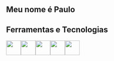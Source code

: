 ## Meu nome é Paulo

<!--
**Paulo-RMachado/Paulo-RMachado** is a ✨ _special_ ✨ repository because its `README.md` (this file) appears on your GitHub profile.

Here are some ideas to get you started:

- 🔭 I’m currently working on ...
- 🌱 I’m currently learning ...
- 👯 I’m looking to collaborate on ...
- 🤔 I’m looking for help with ...
- 💬 Ask me about ...
- 📫 How to reach me: ...
- 😄 Pronouns: ...
- ⚡ Fun fact: ...
-->
## Ferramentas e Tecnologias

            
            
<img src="https://cdn.jsdelivr.net/gh/devicons/devicon/icons/java/java-original-wordmark.svg" width="40" height="40"  loading="lazy"  />
<img src="https://cdn.jsdelivr.net/gh/devicons/devicon/icons/python/python-original.svg" width="40" height="40"  loading="lazy" style="float:left"/>
<img src="https://cdn.jsdelivr.net/gh/devicons/devicon/icons/flask/flask-original-wordmark.svg" width="40" height="40"  loading="lazy" style="float:left"/>
<img src="https://cdn.jsdelivr.net/gh/devicons/devicon/icons/html5/html5-original.svg" width="40" height="40"  loading="lazy" style="float:left" />
<img src="https://cdn.jsdelivr.net/gh/devicons/devicon/icons/css3/css3-original.svg" width="40" height="40"  loading="lazy" style="float:left" />
          
          
